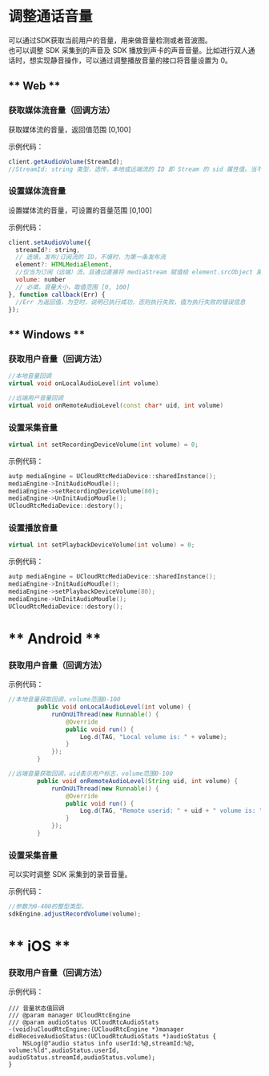 # 调整通话音量


可以通过SDK获取当前用户的音量，用来做音量检测或者音波图。    
也可以调整 SDK 采集到的声音及 SDK 播放到声卡的声音音量。比如进行双人通话时，想实现静音操作，可以通过调整播放音量的接口将音量设置为 0。    

<!-- tabs:start -->


## ** Web **


### 获取媒体流音量（回调方法）

获取媒体流的音量，返回值范围 [0,100] 
  
示例代码：    

```js
client.getAudioVolume(StreamId);
//StreamId: string 类型，选传，本地或远端流的 ID 即 Stream 的 sid 属性值。当不传时，默认获取第一条本地流的音量大小

```


### 设置媒体流音量

设置媒体流的音量，可设置的音量范围 [0,100] 
  
示例代码：    

```js
client.setAudioVolume({
  streamId?: string,   
  // 选填，发布/订阅流的 ID，不填时，为第一条发布流
  element?: HTMLMediaElement, 
  //仅当为订阅（远端）流，且通过直接将 mediaStream 赋值给 element.srcObject 属性进行播放时必填该 element。若为发布（本地）流，或通过 play 方法进行播放的订阅（远端）流时，不需要填写。
  volume: number 
  // 必填，音量大小，取值范围 [0, 100]
}, function callback(Err) {
  //Err 为返回值，为空时，说明已执行成功，否则执行失败，值为执行失败的错误信息
});

```


## ** Windows **

### 获取用户音量（回调方法）

```cpp
//本地音量回调
virtual void onLocalAudioLevel(int volume) 

//远端用户音量回调 
virtual void onRemoteAudioLevel(const char* uid, int volume) 

```

	
### 设置采集音量

```cpp
virtual int setRecordingDeviceVolume(int volume) = 0;

```

示例代码：    

```cpp
autp mediaEngine = UCloudRtcMediaDevice::sharedInstance();
mediaEngine->InitAudioMoudle();
mediaEngine->setRecordingDeviceVolume(80);
mediaEngine->UnInitAudioMoudle();
UCloudRtcMediaDevice::destory();
```

### 设置播放音量

```cpp
virtual int setPlaybackDeviceVolume(int volume) = 0;

```
示例代码：    

```cpp
autp mediaEngine = UCloudRtcMediaDevice::sharedInstance();
mediaEngine->InitAudioMoudle();
mediaEngine->setPlaybackDeviceVolume(80);
mediaEngine->UnInitAudioMoudle();
UCloudRtcMediaDevice::destory();

```




# ** Android **

### 获取用户音量（回调方法）

示例代码：    

```java
//本地音量获取回调，volume范围0-100
        public void onLocalAudioLevel(int volume) {
            runOnUiThread(new Runnable() {
                @Override
                public void run() {
                    Log.d(TAG, "Local volume is: " + volume);
                }
            });
        }

//远端音量获取回调，uid表示用户标志，volume范围0-100
        public void onRemoteAudioLevel(String uid, int volume) {
            runOnUiThread(new Runnable() {
                @Override
                public void run() {
                    Log.d(TAG, "Remote userid: " + uid + " volume is: " + volume);
                }
            });
        }
```  

### 设置采集音量

可以实时调整 SDK 采集到的录音音量。
  
示例代码：    

```java
//参数为0-400的整型类型。
sdkEngine.adjustRecordVolume(volume); 
```


# ** iOS **

### 获取用户音量（回调方法）

示例代码：

``` objc
/// 音量状态值回调
/// @param manager UCloudRtcEngine
/// @param audioStatus UCloudRtcAudioStats
-(void)uCloudRtcEngine:(UCloudRtcEngine *)manager didReceiveAudioStatus:(UCloudRtcAudioStats *)audioStatus {
    NSLog(@"audio status info userId:%@,streamId:%@, volume:%ld",audioStatus.userId, audioStatus.streamId,audioStatus.volume);
}
```


<!-- tabs:end -->

